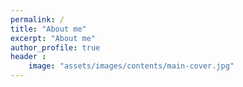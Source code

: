 ```yaml
---
permalink: /
title: "About me"
excerpt: "About me"
author_profile: true
header :
    image: "assets/images/contents/main-cover.jpg"
---
```


